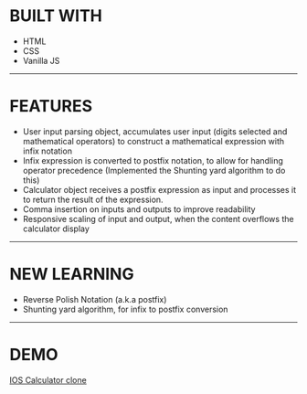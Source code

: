 
# BUILT WITH
* HTML
* CSS
* Vanilla JS

---

# FEATURES
* User input parsing object, accumulates user input (digits selected and mathematical operators) to construct a mathematical expression with infix notation
* Infix expression is converted to postfix notation, to allow for handling operator precedence (Implemented the Shunting yard algorithm to do this)
* Calculator object receives a postfix expression as input and processes it to return the result of the expression.
* Comma insertion on inputs and outputs to improve readability
* Responsive scaling of input and output, when the content overflows the calculator display

---

# NEW LEARNING
* Reverse Polish Notation (a.k.a postfix)
* Shunting yard algorithm, for infix to postfix conversion

---

# DEMO

[IOS Calculator clone]()
